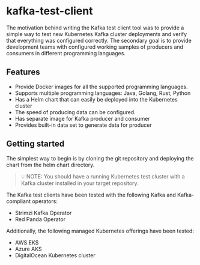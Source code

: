 # kafka-test-client

The motivation behind writing the Kafka test client tool was to provide a simple way to test new Kubernetes Kafka cluster deployments and verify that everything was configured correctly. The secondary goal is to provide development teams with configured working samples of producers and consumers in different programming languages.

## Features

- Provide Docker images for all the supported programming languages.
- Supports multiple programming languages: Java, Golang, Rust, Python
- Has a Helm chart that can easily be deployed into the Kubernetes cluster
- The speed of producing data can be configured.
- Has separate image for Kafka producer and consumer
- Provides built-in data set to generate data for producer

## Getting started

The simplest way to begin is by cloning the git repository and deploying the chart from the helm chart directory.

> 💡 NOTE: You should have a running Kubernetes test cluster with a Kafka cluster installed in your target repository.
> 

The Kafka test clients have been tested with the following Kafka and Kafka-compliant operators:

- Strimzi Kafka Operator
- Red Panda Operator

Additionally, the following managed Kubernetes offerings have been tested:

- AWS EKS
- Azure AKS
- DigitalOcean Kubernetes cluster
